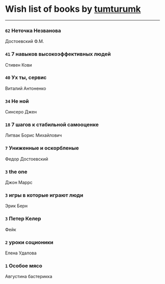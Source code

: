 # Wish list of books by [tumturumk](http://vk.com/id135685382)
---

### `62` Неточка Незванова
Достоевский Ф.М.

### `41` 7 навыков высокоэффективных людей
Стивен Кови

### `40` Ух ты, сервис
Виталий Антоненко

### `34` Не ной
Синсеро Джен

### `18` 7 шагов к стабильной самооценке
Литвак Борис Михайлович

### `7` Униженные и оскорбленые
Федор Достоевский

### `3` the one
Джон Маррс

### `3` игры в которые играют люди
Эрик Берн

### `3` Петер Келер
Фейк

### `2` уроки соционики
Елена Удалова

### `1` Особое мясо
Августина бастерикка

